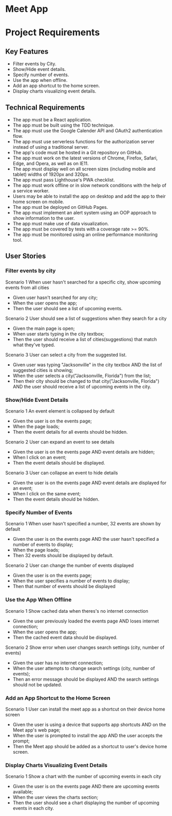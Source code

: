 # Meet App

# Project Requirements
## Key Features
* Filter events by City.
* Show/Hide event details.
* Specify number of events.
* Use the app when offline.
* Add an app shortcut to the home screen.
* Display charts visualizing event details.

## Technical Requirements
* The app must be a React application.
* The app must be built using the TDD technique.
* The app must use the Google Calender API and OAuth2 authentication flow.
* The app must use serverless functions for the authorization server instead of using a traditional server.
* The app's code must be hosted in a Git repository on GitHub.
* The app must work on the latest versions of Chrome, Firefox, Safari, Edge, and Opera, as well as on IE11.
* The app must display well on all screen sizes (including mobile and tablet) widths of 1920px and 320px.
* The app must pass Lighthouse's PWA checklist.
* The app must work offline or in slow network conditions with the help of a service worker.
* Users may be able to install the app on desktop and add the app to their home screen on mobile.
* The app must be deployed on GitHub Pages.
* The app must implement an alert system using an OOP approach to show information to the user.
* The app must make use of data visualization.
* The app must be covered by tests with a coverage rate >= 90%.
* The app must be monitored using an online performance monitoring tool.

## User Stories
### Filter events by city
Scenario 1
When user hasn't searched for a specific city, show upcoming events from all cities
  * Given user hasn't searched for any city;
  * When the user opens the app;
  * Then the user should see a list of upcoming events.

Scenario 2
User should see a list of suggestions when they search for a city
  * Given the main page is open;
  * When user starts typing in the city textbox;
  * Then the user should receive a list of cities(suggestions) that match what they've typed.

Scenario 3
User can select a city from the suggested list.
  * Given user was typing "Jacksonville" in the city textbox AND the list of suggested cities is showing;
  * When the user selects a city("Jacksonville, Florida") from the list;
  * Then their city should be changed to that city("Jacksonville, Florida") AND the user should receive a list of upcoming events in the city.
### Show/Hide Event Details
Scenario 1
An event element is collapsed by default
  * Given the user is on the events page;
  * When the page loads;
  * Then the event details for all events should be hidden.

Scenario 2
User can expand an event to see details
* Given the user is on the events page AND event details are hidden;
* When I click on an event;
* Then the event details should be displayed.

Scenario 3
User can collapse an event to hide details
  * Given the user is on the events page AND event details are displayed for an event;
  * When I click on the same event;
  * Then the event details should be hidden.
### Specify Number of Events
Scenario 1
When user hasn't specified a number, 32 events are shown by default
  * Given the user is on the events page AND the user hasn't specified a number of events to display;
  * When the page loads;
  * Then 32 events should be displayed by default.

Scenario 2
User can change the number of events displayed
  * Given the user is on the events page;
  * When the user specifies a number of events to display;
  * Then that number of events should be displayed
### Use the App When Offline
Scenario 1
Show cached data when theres's no internet connection
  * Given the user previously loaded the events page AND loses internet connection;
  * When the user opens the app;
  * Then the cached event data should be displayed.
  
Scenario 2
Show error when user changes search settings (city, number of events)
  * Given the user has no internet connection;
  * When the user attempts to change search settings (city, number of events);
  * Then an error message should be displayed AND the search settings should not be updated.
### Add an App Shortcut to the Home Screen
Scenario 1
User can install the meet app as a shortcut on their device home screen
  * Given the user is using a device that supports app shortcuts AND on the Meet app's web page;
  * When the user is prompted to install the app AND the user accepts the prompt;
  * Then the Meet app should be added as a shortcut to user's device home screen.
### Display Charts Visualizing Event Details
Scenario 1
Show a chart with the number of upcoming events in each city
  * Given the user is on the events page AND there are upcoming events available;
  * When the user views the charts section;
  * Then the user should see a chart displaying the number of upcoming events in each city.
